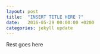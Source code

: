 ```yaml
---
layout: post
title:  "INSERT TITLE HERE ?"
date:   2016-05-29 00:00:00 +0200
categories: jekyll update
---
```


Rest goes here 
